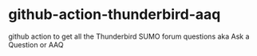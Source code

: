 # github-action-thunderbird-aaq
github action to get all the Thunderbird SUMO forum questions aka Ask a Question or AAQ
